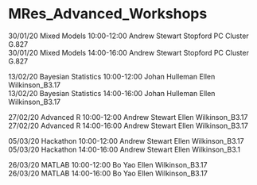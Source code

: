 # MRes_Advanced_Workshops

30/01/20	Mixed Models	10:00-12:00	Andrew Stewart	Stopford PC Cluster G.827  
30/01/20	Mixed Models	14:00-16:00	Andrew Stewart	Stopford PC Cluster G.827

13/02/20	Bayesian Statistics	10:00-12:00	Johan Hulleman	Ellen Wilkinson_B3.17  
13/02/20	Bayesian Statistics	14:00-16:00	Johan Hulleman	Ellen Wilkinson_B3.17

27/02/20	Advanced R	10:00-12:00	Andrew Stewart	Ellen Wilkinson_B3.17  
27/02/20	Advanced R	14:00-16:00	Andrew Stewart	Ellen Wilkinson_B3.17

05/03/20	Hackathon	10:00-12:00	Andrew Stewart	Ellen Wilkinson_B3.17  
05/03/20	Hackathon	14:00-16:00	Andrew Stewart	Ellen Wilkinson_B3.1

26/03/20	MATLAB	10:00-12:00	Bo Yao	Ellen Wilkinson_B3.17  
26/03/20	MATLAB	14:00-16:00	Bo Yao	Ellen Wilkinson_B3.17
